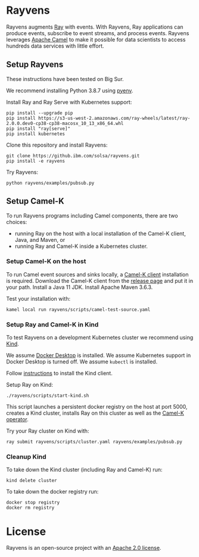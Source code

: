 # Rayvens

Rayvens augments [Ray](https://ray.io) with events. With Rayvens, Ray
applications can produce events, subscribe to event streams, and process events.
Rayvens leverages [Apache Camel](https://camel.apache.org) to make it possible
for data scientists to access hundreds data services with little effort.

## Setup Rayvens

These instructions have been tested on Big Sur.

We recommend installing Python 3.8.7 using [pyenv](https://github.com/pyenv/pyenv).

Install Ray and Ray Serve with Kubernetes support:
```shell
pip install --upgrade pip
pip install https://s3-us-west-2.amazonaws.com/ray-wheels/latest/ray-2.0.0.dev0-cp38-cp38-macosx_10_13_x86_64.whl
pip install "ray[serve]"
pip install kubernetes
```

Clone this repository and install Rayvens:
```shell
git clone https://github.ibm.com/solsa/rayvens.git
pip install -e rayvens
```

Try Rayvens:
```shell
python rayvens/examples/pubsub.py
```

## Setup Camel-K

To run Rayvens programs including Camel components, there are two choices:
- running Ray on the host with a local installation of the Camel-K client, Java, and Maven, or
- running Ray and Camel-K inside a Kubernetes cluster.

### Setup Camel-K on the host

To run Camel event sources and sinks locally, a [Camel-K client](https://camel.apache.org/camel-k/latest/cli/cli.html) installation is required. Download the Camel-K client from the [release page](https://github.com/apache/camel-k/releases/tag/v1.3.1) and put it in your path. Install a Java 11 JDK. Install Apache Maven 3.6.3.

Test your installation with:
```shell
kamel local run rayvens/scripts/camel-test-source.yaml
```

### Setup Ray and Camel-K in Kind

To test Rayvens on a development Kubernetes cluster we recommend using [Kind](https://kind.sigs.k8s.io).

We assume [Docker Desktop](https://www.docker.com/products/docker-desktop) is installed. We assume Kubernetes support in Docker Desktop is turned off. We assume `kubectl` is installed.

Follow [instructions](https://kind.sigs.k8s.io/docs/user/quick-start) to install the Kind client.

Setup Ray on Kind:
```shell
./rayvens/scripts/start-kind.sh
```
This script launches a persistent docker registry on the host at port 5000, creates a Kind cluster, installs Ray on this cluster as well as the [Camel-K operator](https://camel.apache.org/camel-k/latest/architecture/operator.html).

Try your Ray cluster on Kind with:
```shell
ray submit rayvens/scripts/cluster.yaml rayvens/examples/pubsub.py 
```

### Cleanup Kind

To take down the Kind cluster (including Ray and Camel-K) run:
```shell
kind delete cluster
```

To take down the docker registry run:
```
docker stop registry
docker rm registry
```

# License

Rayvens is an open-source project with an [Apache 2.0 license](LICENSE.TXT). 